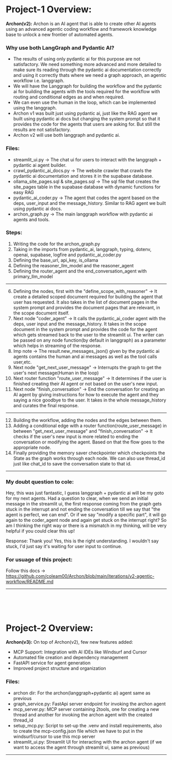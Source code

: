 # Project-1 Overview:
**Archon(v2):**
Archon is an AI agent that is able to create other AI agents using an advanced agentic coding workflow and framework knowledge base to unlock a new frontier of automated agents.

### Why use both LangGraph and Pydantic AI?
- The results of using only pydantic ai for this purpose are not satisfactory. We need something more advanced and more detailed to make sure its reading through the pydantic ai documentation correctly and using it correctly thats where we need a graph approach, an agentic workflow i.e. langgraph.
- We will have the Langgraph for building the workflow and the pydantic ai for building the agents with the tools required for the workflow with routing and conditional edges as and when required.
- We can even use the human in the loop, which can be implemented using the langgraph.
- Archon v1 was built just using pydantic ai, just like the RAG agent we built using pydantic ai docs but changing the system prompt so that it provides the code for the agents that users are asking for. But still the results are not satisfactory.
- Archon v2 will use both langgraph and pydantic ai.

### Files:
- streamlit_ui.py -> The chat ui for users to interact with the langgraph + pydantic ai agent builder.
- crawl_pydantic_ai_docs.py -> The website crawler that crawls the pydantic ai documentation and stores it in the supabase database.
- ollama_site_pages.sql & site_pages.sql -> The sql file that creates the site_pages table in the supabase database with dynamic functions for easy RAG
- pydantic_ai_coder.py -> The agent that codes the agent based on the deps, user_input and the message_history. Similar to RAG agent we built using pydantic ai docs.
- archon_graph.py -> The main langgraph workflow with pydantic ai agents and tools.


### Steps:
1. Writing the code for the archon_graph.py
2. Taking in the imports from pydantic_ai, langgraph, typing, dotenv, openai, supabase, logfire and pydantic_ai_coder.py
3. Defining the base_url, api_key, is_ollama
4. Defining the reasoner_llm_model and the reasoner_agent
5. Defining the router_agent and the end_conversation_agent with primary_llm_model
---
6. Defining the nodes, first with the "define_scope_with_reasoner" -> It create a detailed scoped document required for building the agent that user has requested. It also takes in the list of document pages in the system prompt and provides the document pages that are relevant, in the scope document itself.
7. Next node "coder_agent" -> It calls the pydantic_ai_coder agent with the deps, user input and the message_history. It takes in the scope document in the system prompt and provides the code for the agent which gets streamed back to the user to the streamlit ui. The writer can be passed on any node function(by default in langgraph) as a parameter which helps in streaming of the response.
8. Imp note -> The result.new_messages_json() given by the pydantic ai agents contains the human and ai messages as well as the tool calls user,etc.
9. Next node "get_next_user_message" -> Interrupts the graph to get the user's next message(Human in the loop)
10. Next router function "route_user_message" -> It determines if the user is finished creating their AI agent or not based on the user's new input.
11. Next node "finish_conversation" -> End the conversation for creating an AI agent by giving instructions for how to execute the agent and they saying a nice goodbye to the user. It takes in the whole message_history and curates the final response.
---
12. Building the workflow, adding the nodes and the edges between them.
13. Adding a conditional edge with a router function(route_user_message) in between "get_next_user_message" and "finish_conversation" -> It checks if the user's new input is more related to ending the conversation or modifying the agent. Based on that the flow goes to the appropriate node.
14. Finally providing the memory saver checkpointer which checkpoints the State as the graph works through each node. We can also use thread_id just like chat_id to save the conversation state to that id.

---

### My doubt question to cole:
Hey, this was just fantastic, I guess langgraph + pydantic ai will be my goto for my next agents.
Had a question to clear, when we send an initial message in the streamlit ui, the first response coming from the graph gets stuck in the interrupt and not ending the conversation till we say that "the agent is perfect, we can end". Or if we say "modify a specific part", it will go again to the coder_agent node and again get stuck on the interrupt right? So am I thinking the right way or there is a mismatch in my thinking, will be very helpful if you could clear this up!

Response: Thank you! Yes, this is the right understanding. I wouldn't say stuck, I'd just say it's waiting for user input to continue.

### For usuage of this project:
Follow this docs -> https://github.com/coleam00/Archon/blob/main/iterations/v2-agentic-workflow/README.md


---
<br>
<br>
<br>


# Project-2 Overview:
**Archon(v3):**
On top of Archon(v2), few new features added:
- MCP Support: Integration with AI IDEs like Windsurf and Cursor
- Automated file creation and dependency management
- FastAPI service for agent generation
- Improved project structure and organization

### Files:
- archon dir: For the archon(langgraph+pydantic ai) agent same as previous
- graph_service.py: FastApi server endpoint for invoking the archon agent
- mcp_server.py: MCP server containing 2tools, one for creating a new thread and another for invoking the archon agent with the created thread_id
- setup_mcp.py: Script to set-up the .venv and install requirements, also to create the mcp-config.json file which we have to put in the windsurf/cursor to use this mcp server
- streamlit_ui.py: Streamlit UI for interacting with the archon agent (if we want to access the agent through streamlit ui, same as previous)


--- 



